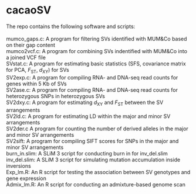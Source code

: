 # cacaoSV
The repo contains the following software and scripts:
<br>
<br>
mumco_gaps.c: A program for filtering SVs identified with MUM&Co based on their gap content<br>
mumco2vcf.c: A program for combining SVs indentified with MUM&Co into a joined VCF file<br>
SVstat.c: A program for estimating basic statistics (SFS, covariance matrix for PCA, *F*<sub>ST</sub>, *d*<sub>XY</sub>) for SVs<br>
SV2exp.c: A program for compiling RNA- and DNA-seq read counts for genes within 5 Kb of SVs<br>
SV2ase.c: A program for compiling RNA- and DNA-seq read counts for heterozygous SNPs in heterozygous SVs<br>
SV2dxy.c: A program for estimating *d*<sub>XY</sub> and *F*<sub>ST</sub> between the SV arrangements<br>
SV2ld.c: A program for estimating LD within the major and minor SV arrangements<br>
SV2der.c A program for counting the number of derived alleles in the major and minor SV arrangements<br>
SV2sift: A program for compiling SIFT scores for SNPs in the major and minor SV arrangements<br>
burn\_in.slim: A SLiM 3 script for conducting burn in for inv\_del.slim<br>
inv\_del.slim: A SLiM 3 script for simulating mutation accumulation inside inversions<br>
Exp\_lm.R: An R script for testing the association between SV genotypes and gene expression<br>
Admix\_lm.R: An R script for conducting an admixture-based genome scan<br>
